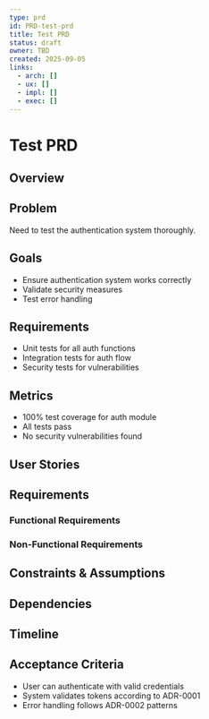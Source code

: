 ```yaml
---
type: prd
id: PRD-test-prd
title: Test PRD
status: draft
owner: TBD
created: 2025-09-05
links:
  - arch: []
  - ux: []
  - impl: []
  - exec: []
---
```


# Test PRD

## Overview
<!-- Brief description of the product/feature -->

## Problem
<!-- What problem does this solve? -->
Need to test the authentication system thoroughly.

## Goals
<!-- What are we trying to achieve? -->
- Ensure authentication system works correctly
- Validate security measures
- Test error handling

## Requirements
<!-- What must the system do? -->
- Unit tests for all auth functions
- Integration tests for auth flow
- Security tests for vulnerabilities

## Metrics
<!-- How will we measure success? -->
- 100% test coverage for auth module
- All tests pass
- No security vulnerabilities found

## User Stories
<!-- Who are the users and what do they need? -->

## Requirements
### Functional Requirements
<!-- What must the system do? -->

### Non-Functional Requirements
<!-- Performance, security, scalability, etc. -->

## Constraints & Assumptions
<!-- What limitations or assumptions are we working with? -->

## Dependencies
<!-- What other systems or features does this depend on? -->

## Timeline
<!-- High-level timeline and milestones -->

## Acceptance Criteria
<!-- How do we know when this is done? -->
- User can authenticate with valid credentials
- System validates tokens according to ADR-0001
- Error handling follows ADR-0002 patterns